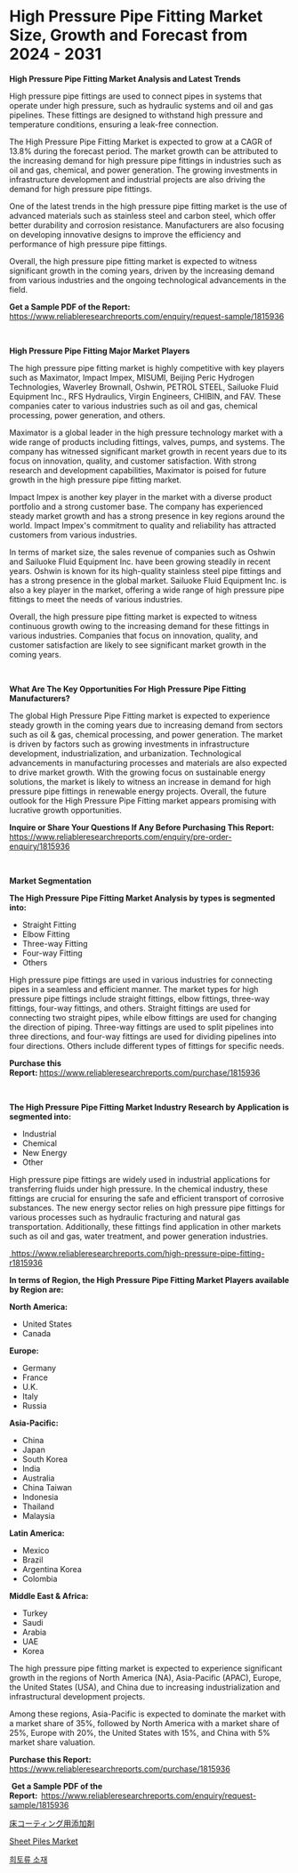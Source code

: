 <p><h1>High Pressure Pipe Fitting Market Size, Growth and Forecast from 2024 - 2031</h1></p><p><strong>High Pressure Pipe Fitting Market Analysis and Latest Trends</strong></p>
<p><p>High pressure pipe fittings are used to connect pipes in systems that operate under high pressure, such as hydraulic systems and oil and gas pipelines. These fittings are designed to withstand high pressure and temperature conditions, ensuring a leak-free connection.</p><p>The High Pressure Pipe Fitting Market is expected to grow at a CAGR of 13.8% during the forecast period. The market growth can be attributed to the increasing demand for high pressure pipe fittings in industries such as oil and gas, chemical, and power generation. The growing investments in infrastructure development and industrial projects are also driving the demand for high pressure pipe fittings.</p><p>One of the latest trends in the high pressure pipe fitting market is the use of advanced materials such as stainless steel and carbon steel, which offer better durability and corrosion resistance. Manufacturers are also focusing on developing innovative designs to improve the efficiency and performance of high pressure pipe fittings.</p><p>Overall, the high pressure pipe fitting market is expected to witness significant growth in the coming years, driven by the increasing demand from various industries and the ongoing technological advancements in the field.</p></p>
<p><strong>Get a Sample PDF of the Report:&nbsp;</strong> <a href="https://www.reliableresearchreports.com/enquiry/request-sample/1815936">https://www.reliableresearchreports.com/enquiry/request-sample/1815936</a></p>
<p>&nbsp;</p>
<p><strong>High Pressure Pipe Fitting Major Market Players</strong></p>
<p><p>The high pressure pipe fitting market is highly competitive with key players such as Maximator, Impact Impex, MISUMI, Beijing Peric Hydrogen Technologies, Waverley Brownall, Oshwin, PETROL STEEL, Sailuoke Fluid Equipment Inc., RFS Hydraulics, Virgin Engineers, CHIBIN, and FAV. These companies cater to various industries such as oil and gas, chemical processing, power generation, and others.</p><p>Maximator is a global leader in the high pressure technology market with a wide range of products including fittings, valves, pumps, and systems. The company has witnessed significant market growth in recent years due to its focus on innovation, quality, and customer satisfaction. With strong research and development capabilities, Maximator is poised for future growth in the high pressure pipe fitting market.</p><p>Impact Impex is another key player in the market with a diverse product portfolio and a strong customer base. The company has experienced steady market growth and has a strong presence in key regions around the world. Impact Impex's commitment to quality and reliability has attracted customers from various industries.</p><p>In terms of market size, the sales revenue of companies such as Oshwin and Sailuoke Fluid Equipment Inc. have been growing steadily in recent years. Oshwin is known for its high-quality stainless steel pipe fittings and has a strong presence in the global market. Sailuoke Fluid Equipment Inc. is also a key player in the market, offering a wide range of high pressure pipe fittings to meet the needs of various industries.</p><p>Overall, the high pressure pipe fitting market is expected to witness continuous growth owing to the increasing demand for these fittings in various industries. Companies that focus on innovation, quality, and customer satisfaction are likely to see significant market growth in the coming years.</p></p>
<p>&nbsp;</p>
<p><strong>What Are The Key Opportunities For High Pressure Pipe Fitting Manufacturers?</strong></p>
<p><p>The global High Pressure Pipe Fitting market is expected to experience steady growth in the coming years due to increasing demand from sectors such as oil & gas, chemical processing, and power generation. The market is driven by factors such as growing investments in infrastructure development, industrialization, and urbanization. Technological advancements in manufacturing processes and materials are also expected to drive market growth. With the growing focus on sustainable energy solutions, the market is likely to witness an increase in demand for high pressure pipe fittings in renewable energy projects. Overall, the future outlook for the High Pressure Pipe Fitting market appears promising with lucrative growth opportunities.</p></p>
<p><strong>Inquire or Share Your Questions If Any Before Purchasing This Report:</strong> <a href="https://www.reliableresearchreports.com/enquiry/pre-order-enquiry/1815936">https://www.reliableresearchreports.com/enquiry/pre-order-enquiry/1815936</a></p>
<p>&nbsp;</p>
<p><strong>Market Segmentation</strong></p>
<p><strong>The High Pressure Pipe Fitting Market Analysis by types is segmented into:</strong></p>
<p><ul><li>Straight Fitting</li><li>Elbow Fitting</li><li>Three-way Fitting</li><li>Four-way Fitting</li><li>Others</li></ul></p>
<p><p>High pressure pipe fittings are used in various industries for connecting pipes in a seamless and efficient manner. The market types for high pressure pipe fittings include straight fittings, elbow fittings, three-way fittings, four-way fittings, and others. Straight fittings are used for connecting two straight pipes, while elbow fittings are used for changing the direction of piping. Three-way fittings are used to split pipelines into three directions, and four-way fittings are used for dividing pipelines into four directions. Others include different types of fittings for specific needs.</p></p>
<p><strong>Purchase this Report:&nbsp;</strong><a href="https://www.reliableresearchreports.com/purchase/1815936">https://www.reliableresearchreports.com/purchase/1815936</a></p>
<p>&nbsp;</p>
<p><strong>The High Pressure Pipe Fitting Market Industry Research by Application is segmented into:</strong></p>
<p><ul><li>Industrial</li><li>Chemical</li><li>New Energy</li><li>Other</li></ul></p>
<p><p>High pressure pipe fittings are widely used in industrial applications for transferring fluids under high pressure. In the chemical industry, these fittings are crucial for ensuring the safe and efficient transport of corrosive substances. The new energy sector relies on high pressure pipe fittings for various processes such as hydraulic fracturing and natural gas transportation. Additionally, these fittings find application in other markets such as oil and gas, water treatment, and power generation industries.</p></p>
<p><a href="https://www.reliableresearchreports.com/high-pressure-pipe-fitting-r1815936">&nbsp;https://www.reliableresearchreports.com/high-pressure-pipe-fitting-r1815936</a></p>
<p><strong>In terms of Region, the High Pressure Pipe Fitting Market Players available by Region are:</strong></p>
<p>
    <p> <strong> North America: </strong>
        <ul>
            <li>United States</li>
            <li>Canada</li>
        </ul>
        </p> 
    <p> <strong> Europe: </strong>
        <ul>
            <li>Germany</li>
            <li>France</li>
            <li>U.K.</li>
            <li>Italy</li>
            <li>Russia</li>
        </ul>
        </p> 
    <p> <strong> Asia-Pacific: </strong>
        <ul>
            <li>China</li>
            <li>Japan</li>
            <li>South Korea</li>
            <li>India</li>
            <li>Australia</li>
            <li>China Taiwan</li>
            <li>Indonesia</li>
            <li>Thailand</li>
            <li>Malaysia</li>
        </ul>
        </p> 
    <p> <strong> Latin America: </strong>
        <ul>
            <li>Mexico</li>
            <li>Brazil</li>
            <li>Argentina Korea</li>
            <li>Colombia</li>
        </ul>
        </p> 
    <p> <strong> Middle East & Africa: </strong>
        <ul>
            <li>Turkey</li>
            <li>Saudi</li>
            <li>Arabia</li>
            <li>UAE</li>
            <li>Korea</li>
        </ul>
    </p>
    </p>
<p><p>The high pressure pipe fitting market is expected to experience significant growth in the regions of North America (NA), Asia-Pacific (APAC), Europe, the United States (USA), and China due to increasing industrialization and infrastructural development projects.</p><p>Among these regions, Asia-Pacific is expected to dominate the market with a market share of 35%, followed by North America with a market share of 25%, Europe with 20%, the United States with 15%, and China with 5% market share valuation.</p></p>
<p><strong>Purchase this Report: </strong><a href="https://www.reliableresearchreports.com/purchase/1815936">https://www.reliableresearchreports.com/purchase/1815936</a></p>
<p>&nbsp;<strong>Get a Sample PDF of the Report:&nbsp;&nbsp;</strong><a href="https://www.reliableresearchreports.com/enquiry/request-sample/1815936">https://www.reliableresearchreports.com/enquiry/request-sample/1815936</a></p>
<p><strong></strong></p>
<p><p><a href="https://github.com/Fatimaklein1/Market-Research-Report-List-1/blob/main/8518336157078.md">床コーティング用添加剤</a></p><p><a href="https://github.com/susanjprice2023/Market-Research-Report-List-1/blob/main/sheet-piles-market.md">Sheet Piles Market</a></p><p><a href="https://github.com/Marcosoenrt565736/Market-Research-Report-List-1/blob/main/1908878168312.md">희토류 소재</a></p></p>
